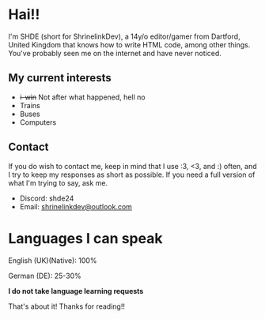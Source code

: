 # Hai!!

I'm SHDE (short for ShrinelinkDev), a 14y/o editor/gamer from Dartford, United Kingdom that knows how to write HTML code, among other things. You've probably seen me on the internet and have never noticed.

## My current interests

- ~~i-win~~ Not after what happened, hell no
- Trains
- Buses
- Computers

## Contact

If you do wish to contact me, keep in mind that I use :3, <3, and :) often, and I try to keep my responses as short as possible. 
If you need a full version of what I'm trying to say, ask me.

- Discord: shde24
- Email: shrinelinkdev@outlook.com

# Languages I can speak

English (UK)(Native): 100%

German (DE): 25-30%

**I do not take language learning requests**

That's about it! Thanks for reading!!
